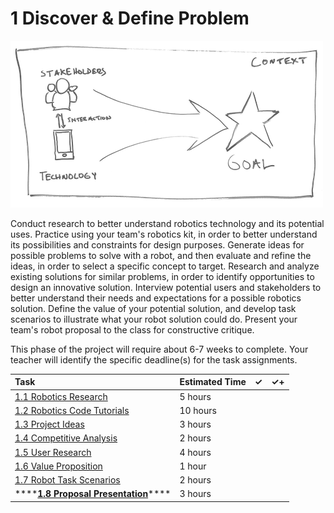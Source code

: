 # 1 Discover & Define Problem

![](../../.gitbook/assets/phase-1-process.png)

Conduct research to better understand robotics technology and its potential uses. Practice using your team's robotics kit, in order to better understand its possibilities and constraints for design purposes. Generate ideas for possible problems to solve with a robot, and then evaluate and refine the ideas, in order to select a specific concept to target. Research and analyze existing solutions for similar problems, in order to identify opportunities to design an innovative solution. Interview potential users and stakeholders to better understand their needs and expectations for a possible robotics solution. Define the value of your potential solution, and develop task scenarios to illustrate what your robot solution could do. Present your team's robot proposal to the class for constructive critique.

This phase of the project will require about 6-7 weeks to complete. Your teacher will identify the specific deadline\(s\) for the task assignments.

| Task | Estimated Time | ✓ | ✓+ |
| :--- | :--- | :--- | :--- |
| [1.1 Robotics Research](1.1-robotics-research.md) | 5 hours |  |  |
| [1.2 Robotics Code Tutorials](1.2-robotics-code-tutorials.md) | 10 hours |  |  |
| [1.3 Project Ideas](1.3-project-ideas.md) | 3 hours |  |  |
| [1.4 Competitive Analysis](1.4-competitive-analysis.md) | 2 hours |  |  |
| [1.5 User Research](1.5-user-research.md) | 4 hours |  |  |
| [1.6 Value Proposition](1.6-value-proposition.md) | 1 hour |  |  |
| [1.7 Robot Task Scenarios](1.7-robot-task-scenarios.md) | 2 hours |  |  |
| \*\*\*\*[**1.8 Proposal Presentation**](1.8-proposal-presentation.md)\*\*\*\* | 3 hours |  |  |




